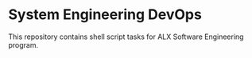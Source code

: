 # System Engineering DevOps
This repository contains shell script tasks for ALX Software Engineering program.
